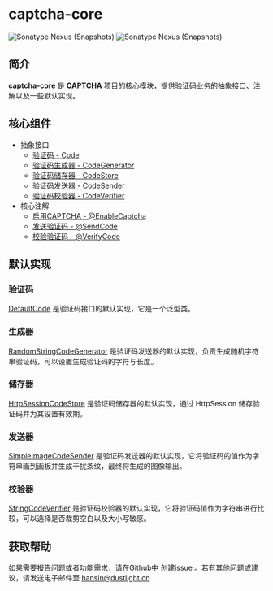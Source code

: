 # captcha-core
![Sonatype Nexus (Snapshots)](https://img.shields.io/nexus/r/cn.dustlight.captcha/captcha-core?server=https%3A%2F%2Foss.sonatype.org%2F)
![Sonatype Nexus (Snapshots)](https://img.shields.io/nexus/s/cn.dustlight.captcha/captcha-core?server=https%3A%2F%2Foss.sonatype.org%2F)

## 简介
**captcha-core** 是 **[CAPTCHA](../)** 项目的核心模块，提供验证码业务的抽象接口、注解以及一些默认实现。

## 核心组件
* 抽象接口
  * [验证码 - Code](src/main/java/cn/dustlight/captcha/core/Code.java)
  * [验证码生成器 - CodeGenerator](src/main/java/cn/dustlight/captcha/generator/CodeGenerator.java)
  * [验证码储存器 - CodeStore](src/main/java/cn/dustlight/captcha/store/CodeStore.java)
  * [验证码发送器 - CodeSender](src/main/java/cn/dustlight/captcha/sender/CodeSender.java)
  * [验证码校验器 - CodeVerifier](src/main/java/cn/dustlight/captcha/verifier/CodeVerifier.java)
* 核心注解
  * [启用CAPTCHA - @EnableCaptcha](src/main/java/cn/dustlight/captcha/annotations/EnableCaptcha.java)
  * [发送验证码 - @SendCode](src/main/java/cn/dustlight/captcha/annotations/SendCode.java)
  * [校验验证码 - @VerifyCode](src/main/java/cn/dustlight/captcha/annotations/VerifyCode.java)

## 默认实现
### 验证码
[DefaultCode](src/main/java/cn/dustlight/captcha/core/DefaultCode.java) 是验证码接口的默认实现，它是一个泛型类。

### 生成器
[RandomStringCodeGenerator](src/main/java/cn/dustlight/captcha/generator/RandomStringCodeGenerator.java) 是验证码发送器的默认实现，负责生成随机字符串验证码，可以设置生成验证码的字符与长度。

### 储存器
[HttpSessionCodeStore](src/main/java/cn/dustlight/captcha/store/HttpSessionCodeStore.java) 是验证码储存器的默认实现，通过 HttpSession 储存验证码并为其设置有效期。

### 发送器
[SimpleImageCodeSender](src/main/java/cn/dustlight/captcha/sender/SimpleImageCodeSender.java) 是验证码发送器的默认实现，它将验证码的值作为字符串画到画板并生成干扰条纹，最终将生成的图像输出。

### 校验器
[StringCodeVerifier](src/main/java/cn/dustlight/captcha/verifier/StringCodeVerifier.java) 是验证码校验器的默认实现，它将验证码值作为字符串进行比较，可以选择是否裁剪空白以及大小写敏感。

## 获取帮助
如果需要报告问题或者功能需求，请在Github中 [创建issue](https://github.com/Hansin1997/captcha/issues/new) 。若有其他问题或建议，请发送电子邮件至 [hansin@dustlight.cn](mailto:hansin@dustlight.cn)